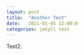 ```yaml
---
layout: post
title:  "Another Test"
date:   2021-01-05 12:00:0
categories: jekyll test
---
```


Test2.